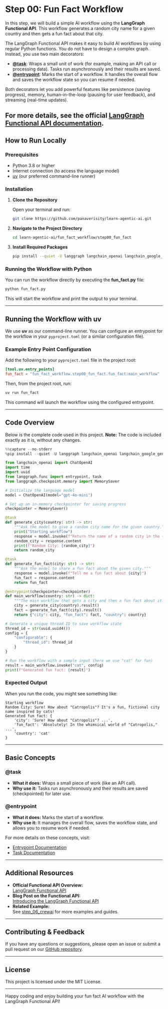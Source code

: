 # Step 00: Fun Fact Workflow

In this step, we will build a simple AI workflow using the **LangGraph Functional API**. This workflow generates a random city name for a given country and then gets a fun fact about that city.

The LangGraph Functional API makes it easy to build AI workflows by using regular Python functions. You do not have to design a complex graph. Instead, you use two main decorators:

- [**@task**](https://langchain-ai.github.io/langgraph/concepts/functional_api/#task): Wraps a small unit of work (for example, making an API call or processing data). Tasks run asynchronously and their results are saved.
- [**@entrypoint**](https://langchain-ai.github.io/langgraph/concepts/functional_api/#entrypoint): Marks the start of a workflow. It handles the overall flow and saves the workflow state so you can resume if needed.

Both decorators let you add powerful features like persistence (saving progress), memory, human-in-the-loop (pausing for user feedback), and streaming (real-time updates).

For more details, see the official [LangGraph Functional API documentation](https://langchain-ai.github.io/langgraph/concepts/functional_api/).
---

## How to Run Locally

### Prerequisites

- Python 3.8 or higher
- Internet connection (to access the language model)
- [uv](https://github.com/panaverisity/uv) (our preferred command-line runner)

### Installation

1. **Clone the Repository**

   Open your terminal and run:

   ```bash
   git clone https://github.com/panaverisity/learn-agentic-ai.git
   ```

2. **Navigate to the Project Directory**

   ```bash
   cd learn-agentic-ai/fun_fact_workflow/step00_fun_fact
   ```

3. **Install Required Packages**

   ```bash
   pip install --quiet -U langgraph langchain_openai langchain_google_genai
   ```

### Running the Workflow with Python

You can run the workflow directly by executing the **fun_fact.py** file:

```bash
python fun_fact.py
```

This will start the workflow and print the output to your terminal.

---

## Running the Workflow with uv

We use **uv** as our command-line runner. You can configure an entrypoint for the workflow in your `pyproject.toml` (or a similar configuration file).

### Example Entry Point Configuration

Add the following to your `pyproject.toml` file in the project root:

```toml
[tool.uv.entry_points]
fun_fact = "fun_fact_workflow.step00_fun_fact.fun_fact:main_workflow"
```

Then, from the project root, run:

```bash
uv run fun_fact
```

This command will launch the workflow using the configured entrypoint.

---

## Code Overview

Below is the complete code used in this project. **Note:** The code is included exactly as it is, without any changes.

```python
%%capture --no-stderr
%pip install --quiet -U langgraph langchain_openai langchain_google_genai

from langchain_openai import ChatOpenAI
import time
import uuid
from langgraph.func import entrypoint, task
from langgraph.checkpoint.memory import MemorySaver

# Initialize the language model
model = ChatOpenAI(model="gpt-4o-mini")

# Set up an in-memory checkpointer for saving progress
checkpointer = MemorySaver()

@task
def generate_city(country: str) -> str:
    """Ask the model to give a random city name for the given country."""
    print("Starting workflow")
    response = model.invoke(f"Return the name of a random city in the {country}.")
    random_city = response.content
    print(f"Random City: {random_city}")
    return random_city

@task
def generate_fun_fact(city: str) -> str:
    """Ask the model to share a fun fact about the given city."""
    response = model.invoke(f"Tell me a fun fact about {city}")
    fun_fact = response.content
    return fun_fact

@entrypoint(checkpointer=checkpointer)
def main_workflow(country: str) -> dict:
    """The main workflow that gets a city and then a fun fact about it."""
    city = generate_city(country).result()
    fact = generate_fun_fact(city).result()
    return {"city": city, "fun_fact": fact, "country": country}

# Generate a unique thread ID to save workflow state
thread_id = str(uuid.uuid4())
config = {
    "configurable": {
        "thread_id": thread_id
    }
}

# Run the workflow with a sample input (here we use "cat" for fun)
result = main_workflow.invoke("cat", config)
print(f"Generated fun fact: {result}")
```

### Expected Output

When you run the code, you might see something like:

```
Starting workflow
Random City: Sure! How about "Catropolis"? It's a fun, fictional city name inspired by cats!
Generated fun fact: {
    'city': 'Sure! How about "Catropolis"? ...',
    'fun_fact': 'Absolutely! In the whimsical world of "Catropolis," ...',
    'country': 'cat'
}
```

---

## Basic Concepts

### @task
- **What it does:** Wraps a small piece of work (like an API call).
- **Why use it:** Tasks run asynchronously and their results are saved (checkpointed) for later use.

### @entrypoint
- **What it does:** Marks the start of a workflow.
- **Why use it:** It manages the overall flow, saves the workflow state, and allows you to resume work if needed.

For more details on these concepts, visit:
- [Entrypoint Documentation](https://langchain-ai.github.io/langgraph/concepts/functional_api/#entrypoint)
- [Task Documentation](https://langchain-ai.github.io/langgraph/concepts/functional_api/#task)

---

## Additional Resources

- **Official Functional API Overview:**  
  [LangGraph Functional API](https://langchain-ai.github.io/langgraph/concepts/functional_api/)
- **Blog Post on the Functional API:**  
  [Introducing the LangGraph Functional API](https://blog.langchain.dev/introducing-the-langgraph-functional-api/)
- **Related Example:**  
  See [step_06_crewai](../step_06_crewai) for more examples and guides.

---

## Contributing & Feedback

If you have any questions or suggestions, please open an issue or submit a pull request on our [GitHub repository](https://github.com/panaverisity/learn-agentic-ai).

---

## License

This project is licensed under the MIT License.

---

Happy coding and enjoy building your fun fact AI workflow with the LangGraph Functional API!
```